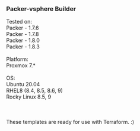### Packer-vsphere Builder

Tested on: <br>
Packer - 1.7.6 <br>
Packer - 1.7.8 <br>
Packer - 1.8.0 <br>
Packer - 1.8.3 <br>
<br>
Platform:<br>
Proxmox 7.* <br>
<br>
OS: <br>
Ubuntu 20.04 <br>
RHEL8 (8.4, 8.5, 8.6, 9) <br>
Rocky Linux 8.5, 9 <br>
<br>
<br>
<br>
These templates are ready for use with Terraform. :)
